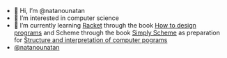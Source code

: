 - 👋 Hi, I’m @natanounatan
- 👀 I’m interested in computer science
- 🌱 I’m currently learning [Racket](https://racket-lang.org) through the book [How to design programs](https://htdp.org) and Scheme through the book [Simply Scheme](https://people.eecs.berkeley.edu/~bh/ss-toc2.html) as preparation for [Structure and interpretation of computer pograms](https://web.mit.edu/6.001/6.037/sicp.pdf)
- [@natanounatan](https://twitter.com/natanounatan)


